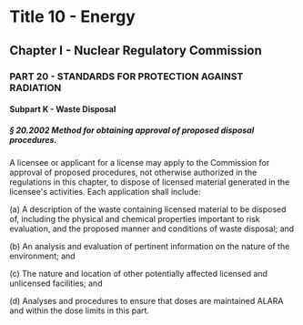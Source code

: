 
# Title 10 - Energy
## Chapter I - Nuclear Regulatory Commission
### PART 20 - STANDARDS FOR PROTECTION AGAINST RADIATION
#### Subpart K - Waste Disposal
##### § 20.2002 Method for obtaining approval of proposed disposal procedures.

A licensee or applicant for a license may apply to the Commission for approval of proposed procedures, not otherwise authorized in the regulations in this chapter, to dispose of licensed material generated in the licensee's activities. Each application shall include:

(a) A description of the waste containing licensed material to be disposed of, including the physical and chemical properties important to risk evaluation, and the proposed manner and conditions of waste disposal; and

(b) An analysis and evaluation of pertinent information on the nature of the environment; and

(c) The nature and location of other potentially affected licensed and unlicensed facilities; and

(d) Analyses and procedures to ensure that doses are maintained ALARA and within the dose limits in this part.
